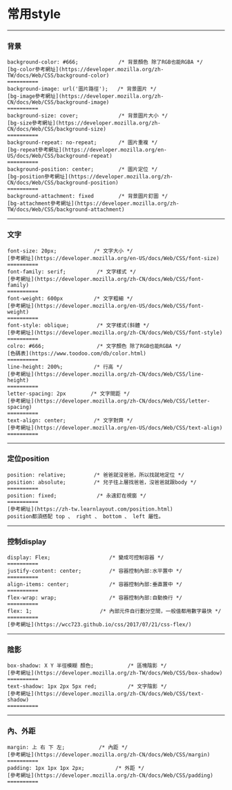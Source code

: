 # 常用style
----
###  背景
    background-color: #666;             /* 背景顏色 除了RGB也能RGBA */
    [bg-color參考網址](https://developer.mozilla.org/zh-TW/docs/Web/CSS/background-color)
    ==========
    background-image: url('圖片路徑');   /* 背景圖片 */
    [bg-image參考網址](https://developer.mozilla.org/zh-CN/docs/Web/CSS/background-image)
    ==========
    background-size: cover;             /* 背景圖片大小 */
    [bg-size參考網址](https://developer.mozilla.org/zh-CN/docs/Web/CSS/background-size)
    ==========
    background-repeat: no-repeat;       /* 圖片重複 */
    [bg-repeat參考網址](https://developer.mozilla.org/en-US/docs/Web/CSS/background-repeat)
    ==========
    background-position: center;        /* 圖片定位 */
    [bg-position參考網址](https://developer.mozilla.org/zh-CN/docs/Web/CSS/background-position)
    ==========
    background-attachment: fixed        /* 背景圖片釘圖 */
    [bg-attachment參考網址](https://developer.mozilla.org/zh-TW/docs/Web/CSS/background-attachment)
----
###  文字
    font-size: 20px;            /* 文字大小 */
    [參考網址](https://developer.mozilla.org/en-US/docs/Web/CSS/font-size)
    ==========
    font-family: serif;          /* 文字樣式 */
    [參考網址](https://developer.mozilla.org/zh-CN/docs/Web/CSS/font-family)
    ==========
    font-weight: 600px          /* 文字粗細 */
    [參考網址](https://developer.mozilla.org/en-US/docs/Web/CSS/font-weight)
    ==========
    font-style: oblique;         /* 文字樣式(斜體 */
    [參考網址](https://developer.mozilla.org/zh-CN/docs/Web/CSS/font-style)
    ==========
    colro: #666;                 /* 文字顏色 除了RGB也能RGBA */
    [色碼表](https://www.toodoo.com/db/color.html)
    ==========
    line-height: 200%;          /* 行高 */
    [參考網址](https://developer.mozilla.org/zh-CN/docs/Web/CSS/line-height)
    ==========
    letter-spacing: 2px        /* 文字間距 */
    [參考網址](https://developer.mozilla.org/zh-CN/docs/Web/CSS/letter-spacing)
    ==========
    text-align: center;         /* 文字對齊 */
    [參考網址](https://developer.mozilla.org/en-US/docs/Web/CSS/text-align)
    ==========
----
###  定位position
    position: relative;         /* 爸爸就沒爸爸，所以找就地定位 */
    position: absolute;         /* 兒子往上層找爸爸，沒爸爸就跟body */
    ==========
    position: fixed;             /* 永遠釘在視窗 */
    ==========
    [參考網址](https://zh-tw.learnlayout.com/position.html)
    position都須搭配 top 、 right 、 bottom 、 left 屬性。
----
###  控制display
    display: Flex;                   /* 變成可控制容器 */
    ==========
    justify-content: center;         /* 容器控制內部:水平置中 */
    ==========
    align-items: center;             /* 容器控制內部:垂直置中 */
    ==========
    flex-wrap: wrap;                 /* 容器控制內部:自動換行 */
    ==========
    flex: 1;                      /* 內部元件自行劃分空間，一般值都用數字最快 */
    ==========
    [參考網址](https://wcc723.github.io/css/2017/07/21/css-flex/)
----
###  陰影
    box-shadow: X Y 半徑模糊 顏色;           /* 區塊陰影 */
    [參考網址](https://developer.mozilla.org/zh-TW/docs/Web/CSS/box-shadow)
    ==========
    text-shadow: 1px 2px 5px red;          /* 文字陰影 */
    [參考網址](https://developer.mozilla.org/zh-CN/docs/Web/CSS/text-shadow)
    ==========
----
###  內、外距
    margin: 上 右 下 左;           /* 內距 */
    [參考網址](https://developer.mozilla.org/zh-CN/docs/Web/CSS/margin)
    ==========
    padding: 1px 1px 1px 2px;          /* 外距 */
    [參考網址](https://developer.mozilla.org/zh-CN/docs/Web/CSS/padding)
    ==========
